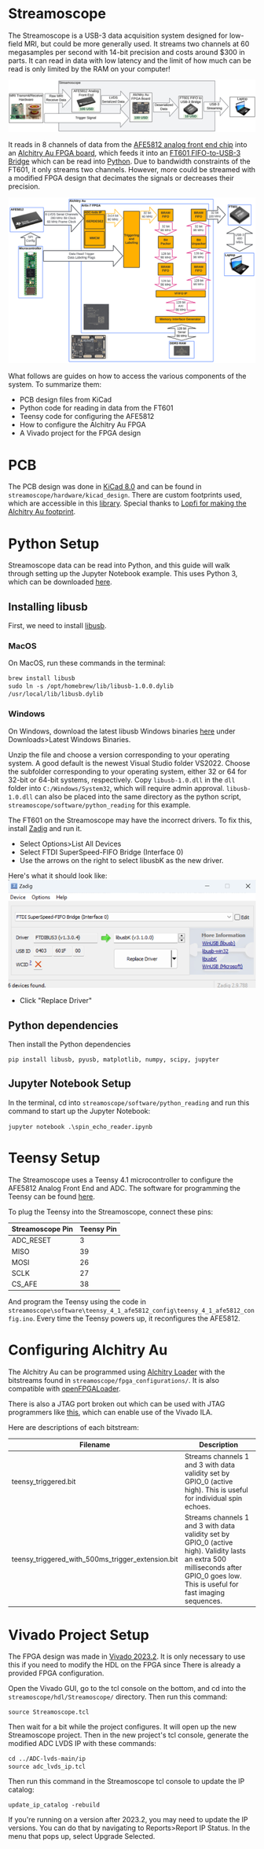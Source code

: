 # Streamoscope
The Streamoscope is a USB-3 data acquisition system designed for low-field MRI, but could be more generally used. It streams two channels at 60 megasamples per second with 14-bit precision and costs around $300 in parts. It can read in data with low latency and the limit of how much can be read is only limited by the RAM on your computer!

![Cost Diagram](./docs/images/cost_diagram.png)

It reads in 8 channels of data from the [AFE5812 analog front end chip](https://www.ti.com/product/AFE5812) into an [Alchitry Au FPGA board](https://www.sparkfun.com/products/16527), which feeds it into an [FT601 FIFO-to-USB-3 Bridge](https://ftdichip.com/products/ft601q-b/) which can be read into [Python](https://www.python.org/). Due to bandwidth constraints of the FT601, it only streams two channels. However, more could be streamed with a modified FPGA design that decimates the signals or decreases their precision.

![HDL Diagram](./docs/images/hdl_diagram.png)

What follows are guides on how to access the various components of the system. To summarize them:

* PCB design files from KiCad
* Python code for reading in data from the FT601
* Teensy code for configuring the AFE5812
* How to configure the Alchitry Au FPGA
* A Vivado project for the FPGA design



# PCB

The PCB design was done in [KiCad 8.0](https://www.kicad.org/) and can be found in ```streamoscope/hardware/kicad_design```. There are custom footprints used, which are accessible in this [library](https://github.com/JosephFeld/Handheld-MRI-Parts). Special thanks to [Lopfi for making the Alchitry Au footprint](https://github.com/Lopfi/alchitry-element-kicad).


# Python Setup

Streamoscope data can be read into Python, and this guide will walk through setting up the Jupyter Notebook example. This uses Python 3, which can be downloaded [here](https://www.python.org/downloads/).

## Installing libusb

First, we need to install [libusb](https://libusb.info/).

### MacOS

On MacOS, run these commands in the terminal: 
```
brew install libusb
sudo ln -s /opt/homebrew/lib/libusb-1.0.0.dylib /usr/local/lib/libusb.dylib
```

### Windows

On Windows, download the latest libusb Windows binaries [here](https://libusb.info/) under Downloads>Latest Windows Binaries.

Unzip the file and choose a version corresponding to your operating system. A good default is the newest Visual Studio folder VS2022. Choose the subfolder corresponding to your operating system, either 32 or 64 for 32-bit or 64-bit systems, respectively. Copy ```libusb-1.0.dll``` in the ```dll``` folder into ```C:/Windows/System32```, which will require admin approval. ```libusb-1.0.dll``` can also be placed into the same directory as the python script, ```streamoscope/software/python_reading``` for this example.

The FT601 on the Streamoscope may have the incorrect drivers. To fix this, install [Zadig](https://zadig.akeo.ie/) and run it.

* Select Options\>List All Devices
* Select FTDI SuperSpeed-FIFO Bridge (Interface 0)
* Use the arrows on the right to select libusbK as the new driver.

Here's what it should look like:
![Zadig](./docs/images/zadig.png)

* Click "Replace Driver"


## Python dependencies


Then install the Python dependencies

```
pip install libusb, pyusb, matplotlib, numpy, scipy, jupyter
```

## Jupyter Notebook Setup

In the terminal, cd into ```streamoscope/software/python_reading``` and run this command to start up the Jupyter Notebook:

```jupyter notebook .\spin_echo_reader.ipynb```


# Teensy Setup

The Streamoscope uses a Teensy 4.1 microcontroller to configure the AFE5812 Analog Front End and ADC. The software for programming the Teensy can be found [here](https://www.pjrc.com/teensy/td_download.html).

To plug the Teensy into the Streamoscope, connect these pins:

| Streamoscope Pin | Teensy Pin |
| ---------------- | ---------- |
| ADC_RESET        | 3          |      
| MISO             | 39         |
| MOSI             | 26         |
| SCLK             | 27         |
| CS_AFE           | 38         |

And program the Teensy using the code in ```streamoscope\software\teensy_4_1_afe5812_config\teensy_4_1_afe5812_config.ino```. Every time the Teensy powers up, it reconfigures the AFE5812. 


# Configuring Alchitry Au

The Alchitry Au can be programmed using [Alchitry Loader](https://alchitry.com/alchitry-labs/) with the bitstreams found in ```streamoscope/fpga_configurations/```. It is also compatible with [openFPGALoader](https://github.com/trabucayre/openFPGALoader).

There is also a JTAG port broken out which can be used with JTAG programmers like [this](https://digilent.com/shop/jtag-hs3-programming-cable/), which can enable use of the Vivado ILA.

Here are descriptions of each bitstream:

| Filename | Description |
| ---------------- | ---------- |
| teensy_triggered.bit  | Streams channels 1 and 3 with data validity set by GPIO_0 (active high). This is useful for individual spin echoes. |      
| teensy_triggered_with_500ms_trigger_extension.bit | Streams channels 1 and 3 with data validity set by GPIO_0 (active high). Validity lasts an extra 500 milliseconds after GPIO_0 goes low. This is useful for fast imaging sequences. |


# Vivado Project Setup
The FPGA design was made in [Vivado 2023.2](https://www.xilinx.com/support/download/index.html/content/xilinx/en/downloadNav/vivado-design-tools/2023-2.html). It is only necessary to use this if you need to modify the HDL on the FPGA since There is already a provided FPGA configuration.

Open the Vivado GUI, go to the tcl console on the bottom, and cd into the ```streamoscope/hdl/Streamoscope/``` directory. Then run this command:

```
source Streamoscope.tcl
```

Then wait for a bit while the project configures. It will open up the new Streamoscope project. Then in the new project's tcl console, generate the modified ADC LVDS IP with these commands:

```
cd ../ADC-lvds-main/ip
source adc_lvds_ip.tcl
```

Then run this command in the Streamoscope tcl console to update the IP catalog:

```
update_ip_catalog -rebuild
```

If you're running on a version after 2023.2, you may need to update the IP versions. You can do that by navigating to Reports>Report IP Status. In the menu that pops up, select Upgrade Selected. 
